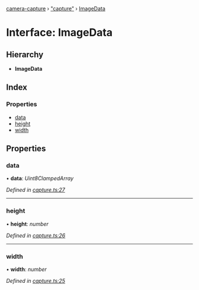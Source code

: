 [camera-capture](../README.md) › ["capture"](../modules/_capture_.md) › [ImageData](_capture_.imagedata.md)

# Interface: ImageData

## Hierarchy

* **ImageData**

## Index

### Properties

* [data](_capture_.imagedata.md#data)
* [height](_capture_.imagedata.md#height)
* [width](_capture_.imagedata.md#width)

## Properties

###  data

• **data**: *Uint8ClampedArray*

*Defined in [capture.ts:27](https://github.com/cancerberoSgx/camera-capture/blob/b4deec3/camera-capture/src/capture.ts#L27)*

___

###  height

• **height**: *number*

*Defined in [capture.ts:26](https://github.com/cancerberoSgx/camera-capture/blob/b4deec3/camera-capture/src/capture.ts#L26)*

___

###  width

• **width**: *number*

*Defined in [capture.ts:25](https://github.com/cancerberoSgx/camera-capture/blob/b4deec3/camera-capture/src/capture.ts#L25)*
